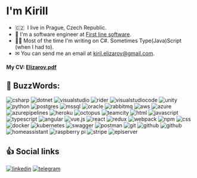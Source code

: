 # I'm Kirill

- 🇨🇿 &nbsp;I live in Prague, Czech Republic.
- 🐞 I'm a software engineer at [First line software](https://firstlinesoftware.com).
- 👨‍💻 Most of the time I'm writing on C#. Sometimes Type(Java)Script (when I had to).
- ✉ You can send me an email at [kiril.elizarov@gmail.com](mailto:kiril.elizarov@gmail.com).

#### My CV: [Elizarov.pdf](https://raw.githubusercontent.com/kulebyaka/kulebyaka/master/Elizarov.pdf)

## 🔨 BuzzWords:

![csharp](https://img.shields.io/badge/csharp%20-%23430098.svg?&style=for-the-badge&logo=csharp&logoColor=white)
![dotnet](https://img.shields.io/badge/dotnet%20-%236e0feb.svg?&style=for-the-badge&logo=dotnet&logoColor=white)
![visualstudio](https://img.shields.io/badge/visual_studio%20-%23430098.svg?&style=for-the-badge&logo=visualstudio&logoColor=white)
![rider](https://img.shields.io/badge/rider%20-%23000000.svg?&style=for-the-badge&logo=rider&logoColor=white)
![visualstudiocode](https://img.shields.io/badge/Visual_Studio_Code-0078D4?style=for-the-badge&logo=visual%20studio%20code&logoColor=white)
![unity](https://img.shields.io/badge/unity%20-%23f2f2f2.svg?&style=for-the-badge&logo=unity&logoColor=gray)
![python](https://img.shields.io/badge/python%20-%23F7DF1E.svg?&style=for-the-badge&logo=python&logoColor=white)
![postgres](https://img.shields.io/badge/postgres-%23316192.svg?&style=for-the-badge&logo=postgresql&logoColor=white)
![mssql](https://img.shields.io/badge/mssql%20-%23f2f2f2.svg?&style=for-the-badge&logo=microsoftsqlserver&logoColor=red)
![oracle](https://img.shields.io/badge/oracle%20-%23FF0000.svg?&style=for-the-badge&logo=oracle&logoColor=white)
![rabbitmq](https://img.shields.io/badge/rabbitmq-%23FF6600.svg?&style=for-the-badge&logo=rabbitmq&logoColor=white)
![aws](https://img.shields.io/badge/aws%20-%23FF0000.svg?&style=for-the-badge&logo=amazonaws&logoColor=white)
![azure](https://img.shields.io/badge/azure%20-%2300A1F1.svg?&style=for-the-badge&logo=azuredevops&logoColor=white)
![azurepipelines](https://img.shields.io/badge/azurepipelines%20-%2300A1F1.svg?&style=for-the-badge&logo=azurepipelines&logoColor=white)
![heroku](https://img.shields.io/badge/heroku%20-%23430098.svg?&style=for-the-badge&logo=heroku&logoColor=white)
![octopus](https://img.shields.io/badge/octopus%20-%2300A1F1.svg?&style=for-the-badge&logo=octopusdeploy&logoColor=white)
![teamcity](https://img.shields.io/badge/teamcity%20-%23000000.svg?&style=for-the-badge&logo=teamcity&logoColor=white)
![html](https://img.shields.io/badge/html%20-%23E34F26.svg?&style=for-the-badge&logo=html5&logoColor=white)
![javascript](https://img.shields.io/badge/javascript%20-%23323330.svg?&style=for-the-badge&logo=javascript&logoColor=%23F7DF1E)
![typescript](https://img.shields.io/badge/typescript%20-%2300A1F1.svg?&style=for-the-badge&logo=typescript&logoColor=white)
![angular](https://img.shields.io/badge/angular%20-%23FF0000.svg?&style=for-the-badge&logo=angular&logoColor=white)
![vue.js](https://img.shields.io/badge/vuejs%20-%2335495e.svg?&style=for-the-badge&logo=vue.js&logoColor=%234FC08D)
![react](https://img.shields.io/badge/react%20-%23f2f2f2.svg?&style=for-the-badge&logo=react&logoColor=%2300d1f2)
![redux](https://img.shields.io/badge/redux%20-%23f2f2f2.svg?&style=for-the-badge&logo=redux&logoColor=%237046b2)
![webpack](https://img.shields.io/badge/webpack%20-%238DD6F9.svg?&style=for-the-badge&logo=webpack&logoColor=black)
![npm](https://img.shields.io/badge/npm%20-%2300A1F1.svg?&style=for-the-badge&logo=npm&logoColor=white)
![css](https://img.shields.io/badge/css%20-%231572B6.svg?&style=for-the-badge&logo=css3&logoColor=white)
![docker](https://img.shields.io/badge/docker-%232496ED.svg?&style=for-the-badge&logo=docker&logoColor=white)
![kubernetes](https://img.shields.io/badge/kubernetes%20-%2300A1F1.svg?&style=for-the-badge&logo=kubernetes&logoColor=white)
![swagger](https://img.shields.io/badge/swagger-%2385EA2D.svg?&style=for-the-badge&logo=swagger&logoColor=black)
![postman](https://img.shields.io/badge/postman%20-%23E34F26.svg?&style=for-the-badge&logo=postman&logoColor=white)
![git](https://img.shields.io/badge/git%20-%23F05033.svg?&style=for-the-badge&logo=git&logoColor=white)
![github](https://img.shields.io/badge/github%20-%23000000.svg?&style=for-the-badge&logo=github&logoColor=white)
![github](https://img.shields.io/badge/github%20actions%20-%232671E5.svg?&style=for-the-badge&logo=github%20actions&logoColor=white)
![homeassistant](https://img.shields.io/badge/homeassistant%20-%2341BDF5.svg?&style=for-the-badge&logo=home%20assistant&logoColor=white)
![raspberry pi](https://img.shields.io/badge/RASPBERRY%20PI-%23C51A4A.svg?&style=for-the-badge&logo=raspberry%20pi&logoColor=white)
![stripe](https://img.shields.io/badge/stripe%20-%23003CDD.svg?&style=for-the-badge&logo=stripe&logoColor=white)
![episerver](https://img.shields.io/badge/episerver%20-%2300A1F1.svg?&style=for-the-badge&logo=episerver&logoColor=white)
## 👍 Social links
[![linkedin](https://img.shields.io/badge/linkedin%20-%230077B5.svg?&style=for-the-badge&logo=linkedin&logoColor=white)](https://www.linkedin.com/in/kiril-elizarov/)
[![telegram](https://img.shields.io/badge/telegram%20-%230077B5.svg?&style=for-the-badge&logo=telegram&logoColor=white)](https://t.me/generic_name)
